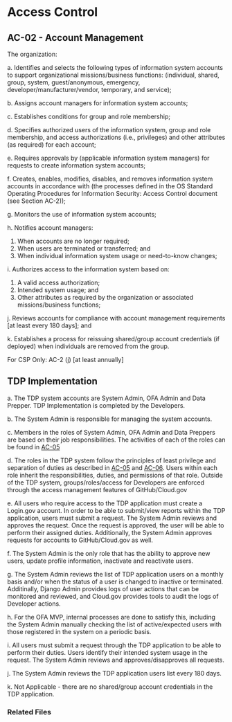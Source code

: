 # Access Control
## AC-02 - Account Management
The organization:

a. Identifies and selects the following types of information system accounts to support organizational missions/business functions: (individual, shared, group, system, guest/anonymous, emergency, developer/manufacturer/vendor, temporary, and service);

b. Assigns account managers for information system accounts;

c. Establishes conditions for group and role membership;

d. Specifies authorized users of the information system, group and role membership, and access authorizations (i.e., privileges) and other attributes (as required) for each account;

e. Requires approvals by (applicable information system managers) for requests to create information system accounts;

f. Creates, enables, modifies, disables, and removes information system accounts in accordance with (the processes defined in the OS Standard Operating Procedures for Information Security: Access Control document (see Section AC-2));

g. Monitors the use of information system accounts;

h. Notifies account managers:

   1. When accounts are no longer required;
   2. When users are terminated or transferred; and
   3. When individual information system usage or need-to-know changes;

i. Authorizes access to the information system based on:

   1. A valid access authorization;
   2. Intended system usage; and
   3. Other attributes as required by the organization or associated missions/business functions;

j. Reviews accounts for compliance with account management requirements [at least every 180 days]; and

k. Establishes a process for reissuing shared/group account credentials (if deployed) when individuals are removed from the group.

For CSP Only: AC-2 (j) [at least annually]

## TDP Implementation
a. The TDP system accounts are System Admin, OFA Admin and Data Prepper.  TDP Implementation is completed by the Developers.

b. The System Admin is responsible for managing the system accounts.  

c. Members in the roles of System Admin, OFA Admin and Data Preppers are based on their job responsibilities.  The activities of each of the roles can be found in [AC-05](https://github.com/raft-tech/TANF-app/blob/documentation/access-controls-ac_5/docs/controls/access_control/ac-05.md)

d. The roles in the TDP system follow the principles of least privilege and separation of duties as described in [AC-05](../../documentation/access-controls-ac_5/docs/controls/access_control/ac-05.md) and [AC-06](../../documentation/access-controls-ac-06/docs/controls/access_control/ac-06.md).  Users within each role inherit the responsibilities, duties, and permissions of that role.  Outside of the TDP system, groups/roles/access for Developers are enforced through the access management features of GitHub/Cloud.gov

e. All users who require access to the TDP application must create a Login.gov account.  In order to be able to submit/view reports within the TDP application, users must submit a request.  The System Admin reviews and approves the request.  Once the request is approved, the user will be able to perform their assigned duties.  Additionally, the System Admin approves requests for accounts to GitHub/Cloud.gov as well.

f. The System Admin is the only role that has the ability to approve new users, update profile information, inactivate and reactivate users.

g. The System Admin reviews the list of TDP application users on a monthly basis and/or when the status of a user is changed to inactive or terminated.  Additinally, Django Admin provides logs of user actions that can be monitored and reviewed, and Cloud.gov provides tools to audit the logs of Developer actions.

h. For the OFA MVP, internal processes are done to satisfy this, including the System Admin manually checking the list of active/expected users with those registered in the system on a periodic basis.

i. All users must submit a request through the TDP application to be able to perform their duties.  Users identify their intended system usage in the request.  The System Admin reviews and approves/disapproves all requests. 

j. The System Admin reviews the TDP application users list every 180 days.

k. Not Applicable - there are no shared/group account credentials in the TDP application.

### Related Files
